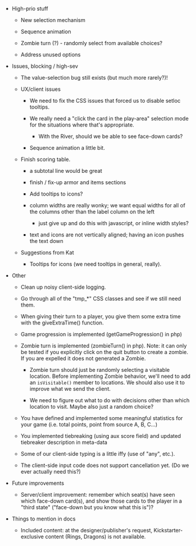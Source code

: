 - High-prio stuff

  - New selection mechanism

  - Sequence animation

  - Zombie turn (?) - randomly select from available choices?

  - Address unused options

- Issues, blocking / high-sev

  - The value-selection bug still exists (but much more rarely?)!

  - UX/client issues

    - We need to fix the CSS issues that forced us to disable setloc tooltips.

    - We really need a "click the card in the play-area" selection mode for the situations where that's appropriate.

      - With the River, should we be able to see face-down cards?

    - Sequence animation a little bit.

  - Finish scoring table.

    - a subtotal line would be great

    - finish / fix-up armor and items sections

    - Add tooltips to icons?

    - column widths are really wonky; we want equal widths for all of the columns other than the label column on the left

      - just give up and do this with javascript, or inline width styles?

    - text and icons are not vertically aligned; having an icon pushes the text down

  - Suggestions from Kat

    - Tooltips for icons (we need tooltips in general, really).

- Other

  - Clean up noisy client-side logging.

  - Go through all of the "tmp_*" CSS classes and see if we still need them.

  - When giving their turn to a player, you give them some extra time with the giveExtraTime() function.

  - Game progression is implemented (getGameProgression() in php)

  - Zombie turn is implemented (zombieTurn() in php). Note: it can only be tested if you explicitly click on the quit
    button to create a zombie. If you are expelled it does not generated a Zombie.

    - Zombie turn should just be randomly selecting a visitable location.  Before implementing Zombie behavior, we'll
      need to add an `isVisitable()` member to locations.  We should also use it to improve what we send the client.

    - We need to figure out what to do with decisions other than which location to visit.  Maybe also just a random
      choice?

  - You have defined and implemented some meaningful statistics for your game (i.e. total points, point from source A,
    B, C...)

  - You implemented tiebreaking (using aux score field) and updated tiebreaker description in meta-data

  - Some of our client-side typing is a little iffy (use of "any", etc.).

  - The client-side input code does not support cancellation yet.  (Do we ever actually need this?)

- Future improvements

  - Server/client improvement: remember which seat(s) have seen which face-down card(s), and show those cards to the
    player in a "third state" ("face-down but you know what this is")?

- Things to mention in docs

  - Included content: at the designer/publisher's request, Kickstarter-exclusive content (Rings, Dragons) is not
    available.
